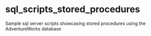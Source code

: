 # sql_scripts_stored_procedures
Sample sql server scripts showcasing stored procedures using the AdventureWorks database 
